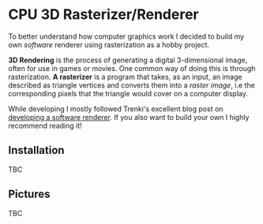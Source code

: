 # CPU 3D Rasterizer/Renderer

To better understand how computer graphics work I decided to build my own _software_ renderer using rasterization as a hobby project.

**3D Rendering** is the process of generating a digital 3-dimensional image, often for use in games or movies. One common way of doing this is through rasterization. **A rasterizer** is a program that takes, as an input, an image described as triangle vertices and converts them into a _raster image_, i.e the corresponding pixels that the triangle would cover on a computer display. 

While developing I mostly followed Trenki's excellent blog post on [developing a software renderer](https://trenki2.github.io/blog/2017/06/06/developing-a-software-renderer-part1/). If you also want to build your own I highly recommend reading it!

## Installation
TBC


## Pictures
TBC
